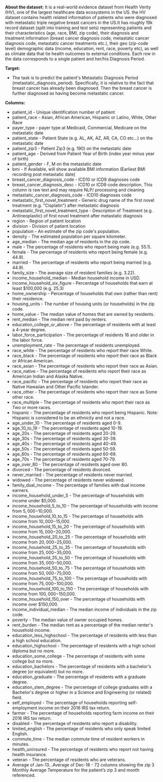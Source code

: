 **About the dataset:**
 It is a real-world evidence dataset from Health Verity (HV), one of the largest healthcare data ecosystems in the US. the HV dataset contains health related information of patients who were diagnosed with metastatic triple negative breast cancers in the US.It has roughly 19k record dataset (split into training and test sets) representing patients and their characteristics (age, race, BMI, zip code), their diagnosis and treatment information (breast cancer diagnosis code, metastatic cancer diagnosis code, metastatic cancer treatments etc.), their geo (zip-code level) demographic data (income, education, rent, race, poverty etc), as well as climate data that tie health outcomes to external conditions. Each row in the data corresponds to a single patient and her/his Diagnosis Period.

**Target:**
 - The task is to predict the patient's Metastatic Diagnosis Period (metastatic_diagnosis_period). Specifically, it is relative to the fact that breast cancer has already been diagnosed. Then the breast cancer is further diagnosed as having become metastatic cancer.

 **Columns:**
- patient_id - Unique identification number of patient
- patient_race - Asian, African American, Hispanic or Latino, White, Other Race
- payer_type - payer type at Medicaid, Commercial, Medicare on the metastatic date
- patient_state - Patient State (e.g. AL, AK, AZ, AR, CA, CO etc…) on the metastatic date
- patient_zip3 - Patient Zip3 (e.g. 190) on the metastatic date
- patient_age - Derived from Patient Year of Birth (index year minus year of birth)
- patient_gender - F, M on the metastatic date
- bmi - If Available, will show available BMI information (Earliest BMI recording post metastatic date)
- breast_cancer_diagnosis_code - ICD10 or ICD9 diagnoses code
- breast_cancer_diagnosis_desc - ICD10 or ICD9 code description. This column is raw text and may require NLP/ processing and cleaning
- metastatic_cancer_diagnosis_code - ICD10 diagnoses code
- metastatic_first_novel_treatment - Generic drug name of the first novel treatment (e.g. "Cisplatin") after metastatic diagnosis
- metastatic_first_novel_treatment_type - Description of Treatment (e.g. Antineoplastic) of first novel treatment after metastatic diagnosis
- region - Region of patient location
- division - Division of patient location
- population - An estimate of the zip code's population.
- density - The estimated population per square kilometer.
- age_median - The median age of residents in the zip code.
- male - The percentage of residents who report being male (e.g. 55.1).
- female - The percentage of residents who report being female (e.g. 44.9).
- married - The percentage of residents who report being married (e.g. 44.9).
- family_size - The average size of resident families (e.g. 3.22).
- income_household_median - Median household income in USD.
- income_household_six_figure - Percentage of households that earn at least $100,000 (e.g. 25.3)
- home_ownership - Percentage of households that own (rather than rent) their residence.
- housing_units - The number of housing units (or households) in the zip code.
- home_value - The median value of homes that are owned by residents.
- rent_median - The median rent paid by renters.
- education_college_or_above - The percentage of residents with at least a 4-year degree.
- labor_force_participation - The percentage of residents 16 and older in the labor force.
- unemployment_rate - The percentage of residents unemployed.
- race_white - The percentage of residents who report their race White.
- race_black - The percentage of residents who report their race as Black or African American.
- race_asian - The percentage of residents who report their race as Asian.
- race_native - The percentage of residents who report their race as American Indian and Alaska Native.
- race_pacific - The percentage of residents who report their race as Native Hawaiian and Other Pacific Islander.
- race_other - The percentage of residents who report their race as Some other race.
- race_multiple - The percentage of residents who report their race as Two or more races.
- hispanic - The percentage of residents who report being Hispanic. Note: Hispanic is considered to be an ethnicity and not a race.
- age_under_10 - The percentage of residents aged 0-9.
- age_10_to_19 - The percentage of residents aged 10-19.
- age_20s - The percentage of residents aged 20-29.
- age_30s - The percentage of residents aged 30-39.
- age_40s - The percentage of residents aged 40-49.
- age_50s - The percentage of residents aged 50-59.
- age_60s - The percentage of residents aged 60-69.
- age_70s - The percentage of residents aged 70-79.
- age_over_80 - The percentage of residents aged over 80.
- divorced - The percentage of residents divorced.
- never_married - The percentage of residents never married.
- widowed - The percentage of residents never widowed.
- family_dual_income - The percentage of families with dual income earners.
- income_household_under_5 - The percentage of households with income under $5,000.
- income_household_5_to_10 - The percentage of households with income from $5,000-$10,000.
- income_household_10_to_15 - The percentage of households with income from $10,000-$15,000.
- income_household_15_to_20 - The percentage of households with income from $15,000-$20,000.
- income_household_20_to_25 - The percentage of households with income from $20,000-$25,000.
- income_household_25_to_35 - The percentage of households with income from $25,000-$35,000.
- income_household_35_to_50 - The percentage of households with income from $35,000-$50,000.
- income_household_50_to_75 - The percentage of households with income from $50,000-$75,000.
- income_household_75_to_100 - The percentage of households with income from $75,000-$100,000.
- income_household_100_to_150 - The percentage of households with income from $100,000-$150,000.
- income_household_150_over - The percentage of households with income over $150,000.
- income_individual_median - The median income of individuals in the zip code.
- poverty - The median value of owner occupied homes.
- rent_burden - The median rent as a percentage of the median renter's household income.
- education_less_highschool - The percentage of residents with less than a high school education.
- education_highschool - The percentage of residents with a high school diploma but no more.
- education_some_college - The percentage of residents with some college but no more.
- education_bachelors - The percentage of residents with a bachelor's degree (or equivalent) but no more.
- education_graduate - The percentage of residents with a graduate degree.
- education_stem_degree - The percentage of college graduates with a Bachelor's degree or higher in a Science and Engineering (or related) field.
- self_employed - The percentage of households reporting self-employment income on their 2016 IRS tax return.
- farmer - The percentage of households reporting farm income on their 2016 IRS tax return.
- disabled - The percentage of residents who report a disability.
- limited_english - The percentage of residents who only speak limited English.
- commute_time - The median commute time of resident workers in minutes.
- health_uninsured - The percentage of residents who report not having health insurance.
- veteran - The percentage of residents who are veterans.
- Average of Jan-13…Average of Dec-18 - 72 columns showing the zip 3 Monthly Average Temperature for the patient’s zip 3 and month referenced.
